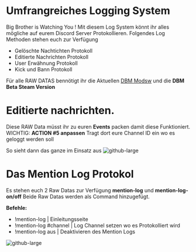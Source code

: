 # Umfrangreiches Logging System

Big Brother is Watching You ! Mit diesem Log System könnt ihr alles mögliche auf eurem Discord Server Protokollieren.
Folgendes Log Methoden stehen euch zur Verfügung

- Gelöschte Nachtichten Protokoll
- Editierte Nachrichten Protokoll
- User Erwähnung Protokoll
- Kick und Bann Protokoll

Für alle RAW DATAS bennötigt ihr die Aktuellen [DBM Modsw](https://github.com/Discord-Bot-Maker-Mods/DBM-Mods) und die **DBM Beta Steam Version**

# Editierte nachrichten.
Diese RAW Data müsst ihr zu euren **Events** packen damit diese Funktioniert.
WICHTIG: **ACTION #5 anpassen** Tragt dort eure Channel ID ein wo es geloggt werden soll

So sieht dann das ganze im Einsatz aus
![github-large](https://i.imgur.com/xHf1AMY.gif)


# Das Mention Log Protokol
Es stehen euch 2 Raw Datas zur Verfügung **mention-log** und **mention-log-on/off**
Beide Raw Datas werden als Command hinzugefügt.

**Befehle:**
- !mention-log | Einleitungsseite
- !mention-log #channel | Log Channel setzen wo es Protokolliert wird 
- !mention-log aus | Deaktivieren des Mention Logs

![github-large](https://i.imgur.com/lOeEmyH.gif)
